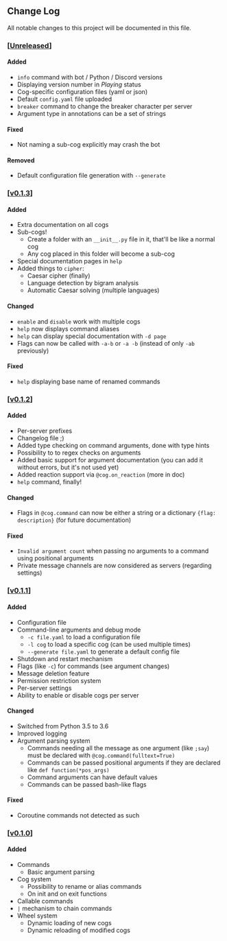 ## Change Log
All notable changes to this project will be documented in this file.

### [[Unreleased](https://github.com/Zeroji/semicolon)]

#### Added

+ `info` command with bot / Python / Discord versions
+ Displaying version number in *Playing* status
+ Cog-specific configuration files (yaml or json)
+ Default `config.yaml` file uploaded
+ `breaker` command to change the breaker character per server
+ Argument type in annotations can be a set of strings

#### Fixed

* Not naming a sub-cog explicitly may crash the bot

#### Removed

- Default configuration file generation with `--generate`

### [[v0.1.3](https://github.com/Zeroji/semicolon/releases/tag/v0.1.3)]

#### Added

+ Extra documentation on all cogs
+ Sub-cogs!
  + Create a folder with an `__init__.py` file in it, that'll be like a normal cog
  + Any cog placed in this folder will become a sub-cog
+ Special documentation pages in `help`
+ Added things to `cipher`:
  + Caesar cipher (finally)
  + Language detection by bigram analysis
  + Automatic Caesar solving (multiple languages)

#### Changed

* `enable` and `disable` work with multiple cogs
* `help` now displays command aliases
* `help` can display special documentation with `-d page`
* Flags can now be called with `-a-b` or `-a -b` (instead of only `-ab` previously)

#### Fixed

* `help` displaying base name of renamed commands

### [[v0.1.2](https://github.com/Zeroji/semicolon/releases/tag/v0.1.2)]

#### Added

+ Per-server prefixes
+ Changelog file ;)
+ Added type checking on command arguments, done with type hints
+ Possibility to to regex checks on arguments
+ Added basic support for argument documentation (you can add it without errors, but it's not used yet)
+ Added reaction support via `@cog.on_reaction` (more in doc)
+ `help` command, finally!

#### Changed

* Flags in `@cog.command` can now be either a string or a dictionary `{flag: description}` (for future documentation)

#### Fixed

* `Invalid argument count` when passing no arguments to a command using positional arguments
* Private message channels are now considered as servers (regarding settings)

### [[v0.1.1](https://github.com/Zeroji/semicolon/releases/tag/v0.1.1)]

#### Added

+ Configuration file
+ Command-line arguments and debug mode
  + `-c file.yaml` to load a configuration file
  + `-l cog` to load a specific cog (can be used multiple times)
  + `--generate file.yaml` to generate a default config file
+ Shutdown and restart mechanism
+ Flags (like `-c`) for commands (see argument changes)
+ Message deletion feature
+ Permission restriction system
+ Per-server settings
+ Ability to enable or disable cogs per server

#### Changed

* Switched from Python 3.5 to 3.6
* Improved logging
* Argument parsing system
  * Commands needing all the message as one argument (like `;say`) must be declared with `@cog.command(fulltext=True)`
  * Commands can be passed positional arguments if they are declared like `def function(*pos_args)`
  * Command arguments can have default values
  * Commands can be passed bash-like flags

#### Fixed

* Coroutine commands not detected as such

### [[v0.1.0](https://github.com/Zeroji/semicolon/releases/tag/v0.1.0)]

#### Added

+ Commands
  + Basic argument parsing
+ Cog system
  + Possibility to rename or alias commands
  + On init and on exit functions
+ Callable commands
+ `|` mechanism to chain commands
+ Wheel system
  + Dynamic loading of new cogs
  + Dynamic reloading of modified cogs
